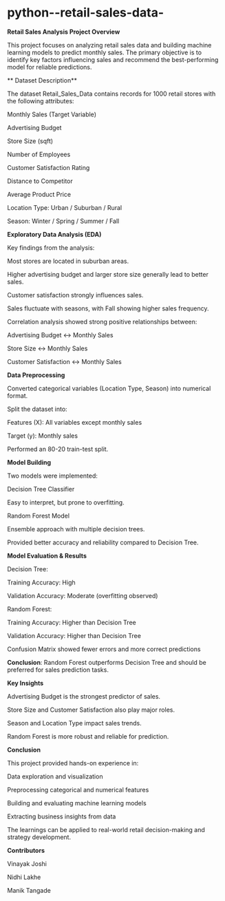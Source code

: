 # python--retail-sales-data-
**Retail Sales Analysis
Project Overview**

This project focuses on analyzing retail sales data and building machine learning models to predict monthly sales. The primary objective is to identify key factors influencing sales and recommend the best-performing model for reliable predictions.

** Dataset Description**

The dataset Retail_Sales_Data contains records for 1000 retail stores with the following attributes:

Monthly Sales (Target Variable)

Advertising Budget

Store Size (sqft)

Number of Employees

Customer Satisfaction Rating

Distance to Competitor

Average Product Price

Location Type: Urban / Suburban / Rural

Season: Winter / Spring / Summer / Fall

**Exploratory Data Analysis (EDA)**

Key findings from the analysis:

Most stores are located in suburban areas.

Higher advertising budget and larger store size generally lead to better sales.

Customer satisfaction strongly influences sales.

Sales fluctuate with seasons, with Fall showing higher sales frequency.

Correlation analysis showed strong positive relationships between:

Advertising Budget ↔ Monthly Sales

Store Size ↔ Monthly Sales

Customer Satisfaction ↔ Monthly Sales

**Data Preprocessing**

Converted categorical variables (Location Type, Season) into numerical format.

Split the dataset into:

Features (X): All variables except monthly sales

Target (y): Monthly sales

Performed an 80-20 train-test split.

**Model Building**

Two models were implemented:

Decision Tree Classifier

Easy to interpret, but prone to overfitting.

Random Forest Model

Ensemble approach with multiple decision trees.

Provided better accuracy and reliability compared to Decision Tree.

**Model Evaluation & Results**

Decision Tree:

Training Accuracy: High

Validation Accuracy: Moderate (overfitting observed)

Random Forest:

Training Accuracy: Higher than Decision Tree

Validation Accuracy: Higher than Decision Tree

Confusion Matrix showed fewer errors and more correct predictions

**Conclusion**: Random Forest outperforms Decision Tree and should be preferred for sales prediction tasks.

**Key Insights**

Advertising Budget is the strongest predictor of sales.

Store Size and Customer Satisfaction also play major roles.

Season and Location Type impact sales trends.

Random Forest is more robust and reliable for prediction.

**Conclusion**

This project provided hands-on experience in:

Data exploration and visualization

Preprocessing categorical and numerical features

Building and evaluating machine learning models

Extracting business insights from data

The learnings can be applied to real-world retail decision-making and strategy development.

**Contributors**

Vinayak Joshi 

Nidhi Lakhe 

Manik Tangade 




